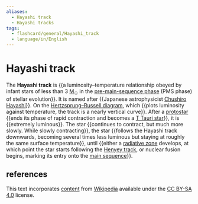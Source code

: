 ```yaml
---
aliases:
  - Hayashi track
  - Hayashi tracks
tags:
  - flashcard/general/Hayashi_track
  - language/in/English
---
```


# Hayashi track

The __Hayashi track__ is {{a luminosity–temperature relationship obeyed by infant stars of less than 3 [M<sub>☉</sub>](solar%20mass.md) in the [pre-main-sequence phase](pre-main-sequence%20star.md) (PMS phase) of stellar evolution}}. It is named after {{Japanese astrophysicist [Chushiro Hayashi](Chushiro%20Hayashi.md)}}. On the [Hertzsprung–Russell diagram](Hertzsprung–Russell%20diagram.md), which {{plots luminosity against temperature, the track is a nearly vertical curve}}. After a [protostar](protostar.md) {{ends its phase of rapid contraction and becomes a [T Tauri star](T%20Tauri%20star.md)}}, it is {{extremely luminous}}. The star {{continues to contract, but much more slowly. While slowly contracting}}, the star {{follows the Hayashi track downwards, becoming several times less luminous but staying at roughly the same surface temperature}}, until {{either a [radiative zone](radiation%20zone.md) develops, at which point the star starts following the [Henyey track](Henyey%20track.md), or nuclear fusion begins, marking its entry onto the [main sequence](main%20sequence.md)}}. <!--SR:!2024-08-06,2,210!2024-08-11,8,250!2024-08-11,8,250!2024-08-10,7,250!2024-08-17,14,290!2024-08-16,13,270!2024-08-15,12,270!2024-08-07,4,230-->

## references

This text incorporates [content](https://en.wikipedia.org/wiki/Hayashi_track) from [Wikipedia](Wikipedia.md) available under the [CC BY-SA 4.0](https://creativecommons.org/licenses/by-sa/4.0/) license.
